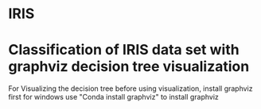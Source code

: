# IRIS
# Classification of IRIS data set with graphviz decision tree visualization

For Visualizing the decision tree
before using visualization, install graphviz first
for windows use "Conda install graphviz" to install graphviz
